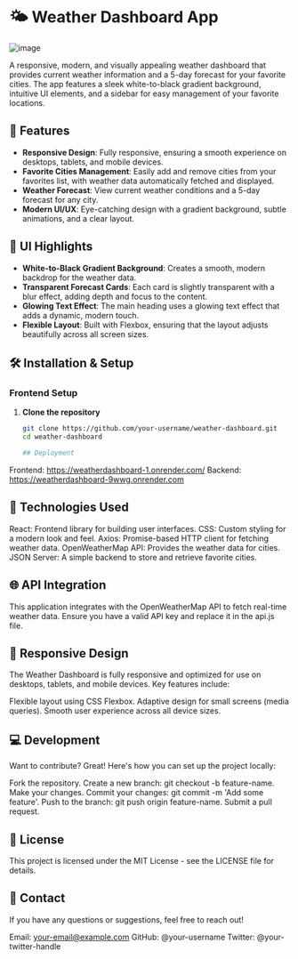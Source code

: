 # 🌤️ Weather Dashboard App

![image](https://github.com/user-attachments/assets/c45e9fff-3d64-4b57-9297-63c6d092dc1d)

A responsive, modern, and visually appealing weather dashboard that provides current weather information and a 5-day forecast for your favorite cities. The app features a sleek white-to-black gradient background, intuitive UI elements, and a sidebar for easy management of your favorite locations.

## 🚀 Features

- **Responsive Design**: Fully responsive, ensuring a smooth experience on desktops, tablets, and mobile devices.
- **Favorite Cities Management**: Easily add and remove cities from your favorites list, with weather data automatically fetched and displayed.
- **Weather Forecast**: View current weather conditions and a 5-day forecast for any city.
- **Modern UI/UX**: Eye-catching design with a gradient background, subtle animations, and a clear layout.

## 🎨 UI Highlights

- **White-to-Black Gradient Background**: Creates a smooth, modern backdrop for the weather data.
- **Transparent Forecast Cards**: Each card is slightly transparent with a blur effect, adding depth and focus to the content.
- **Glowing Text Effect**: The main heading uses a glowing text effect that adds a dynamic, modern touch.
- **Flexible Layout**: Built with Flexbox, ensuring that the layout adjusts beautifully across all screen sizes.

## 🛠️ Installation & Setup

### Frontend Setup

1. **Clone the repository**
   ```bash
   git clone https://github.com/your-username/weather-dashboard.git
   cd weather-dashboard

   ## Deployment
Frontend: https://weatherdashboard-1.onrender.com/
Backend: https://weatherdashboard-9wwg.onrender.com


## 🔧 Technologies Used
React: Frontend library for building user interfaces.
CSS: Custom styling for a modern look and feel.
Axios: Promise-based HTTP client for fetching weather data.
OpenWeatherMap API: Provides the weather data for cities.
JSON Server: A simple backend to store and retrieve favorite cities.

## 🌐 API Integration
This application integrates with the OpenWeatherMap API to fetch real-time weather data. Ensure you have a valid API key and replace it in the api.js file.

## 📱 Responsive Design
The Weather Dashboard is fully responsive and optimized for use on desktops, tablets, and mobile devices. Key features include:

Flexible layout using CSS Flexbox.
Adaptive design for small screens (media queries).
Smooth user experience across all device sizes.

## 💻 Development
Want to contribute? Great! Here's how you can set up the project locally:

Fork the repository.
Create a new branch: git checkout -b feature-name.
Make your changes.
Commit your changes: git commit -m 'Add some feature'.
Push to the branch: git push origin feature-name.
Submit a pull request.

## 📝 License
This project is licensed under the MIT License - see the LICENSE file for details.

## 📧 Contact
If you have any questions or suggestions, feel free to reach out!

Email: your-email@example.com
GitHub: @your-username
Twitter: @your-twitter-handle
